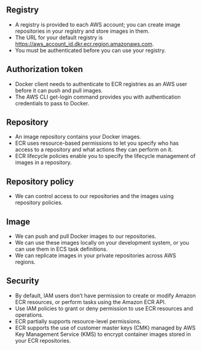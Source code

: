 
## Registry
- A registry is provided to each AWS account; you can create image repositories in your registry and store images in them.
- The URL for your default registry is https://aws_account_id.dkr.ecr.region.amazonaws.com.
- You must be authenticated before you can use your registry.
## Authorization token
- Docker client needs to authenticate to ECR registries as an AWS user before it can push and pull images. 
- The AWS CLI get-login command provides you with authentication credentials to pass to Docker.
## Repository
- An image repository contains your Docker images.
- ECR uses resource-based permissions to let you specify who has access to a repository and what actions they can perform on it.
- ECR lifecycle policies enable you to specify the lifecycle management of images in a repository.
## Repository policy
- We can control access to our repositories and the images using repository policies.
## Image
- We can push and pull Docker images to our repositories. 
- We can use these images locally on your development system, or you can use them in ECS task definitions.
- We can replicate images in your private repositories across AWS regions.
## Security
- By default, IAM users don’t have permission to create or modify Amazon ECR resources, or perform tasks using the Amazon ECR API.
- Use IAM policies to grant or deny permission to use ECR resources and operations.
- ECR partially supports resource-level permissions.
- ECR supports the use of customer master keys (CMK) managed by AWS Key Management Service (KMS) to encrypt container images stored in your ECR repositories.
